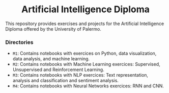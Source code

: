 # <h1 align=center> **Artificial Intelligence Diploma** </h1>

This repository provides exercises and projects for the Artificial Intelligence Diploma offered by the University of Palermo.

### Directories

- `M1`: Contains notebooks with exercices on Python, data visualization, data analysis, and machine learning.
- `M2`: Contains notebooks with Machine Learning exercices: Supervised, Unsupervised and Reinforcement Learning.
- `M3`: Contains notebooks with NLP exercices: Text representation, analysis and classification and sentiment analysis.
- `M4`: Contains notebooks with Neural Networks exercices: RNN and CNN.
